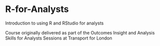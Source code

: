 # R-for-Analysts
Introduction to using R and RStudio for analysts

Course originally delivered as part of the Outcomes Insight and Analysis Skills for Analysts Sessions at Transport for London
